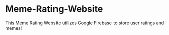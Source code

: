 # Meme-Rating-Website

This Meme Rating Website utilizes Google Firebase to store user ratings and memes!
